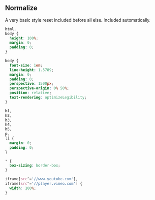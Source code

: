 ## Normalize

A very basic style reset included before all else. Included automatically.

```scss
html,
body {
  height: 100%;
  margin: 0;
  padding: 0;
}

body {
  font-size: 1em;
  line-height: 1.5789;
  margin: 0;
  padding: 0;
  perspective: 1500px;
  perspective-origin: 0% 50%;
  position: relative;
  text-rendering: optimizeLegibility;
}

h1,
h2,
h3,
h4,
h5,
p,
li {
  margin: 0;
  padding: 0;
}

* {
  box-sizing: border-box;
}

iframe[src^='//www.youtube.com'],
iframe[src^='//player.vimeo.com'] {
  width: 100%;
}
```
